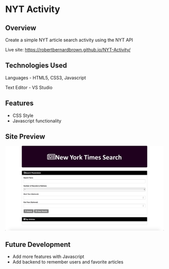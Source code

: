 # NYT Activity

## Overview

Create a simple NYT article search activity using the NYT API

Live site: https://robertbernardbrown.github.io/NYT-Activity/

## Technologies Used

Languages - HTML5, CSS3, Javascript

Text Editor - VS Studio

## Features

* CSS Style
* Javascript functionality

## Site Preview
![alt text](https://github.com/robertbernardbrown/NYT-Activity/blob/master/screenshot.png)

## Future Development

* Add more features with Javascript
* Add backend to remember users and favorite articles
